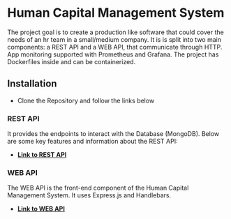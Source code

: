 # Human Capital Management System

The project goal is to create a production like software that could cover the needs of an hr team in a small/medium company.
It is is split into two main components: a REST API and a WEB API, that communicate through HTTP.
App monitoring supported with Prometheus and Grafana.
The project has Dockerfiles inside and can be containerized.


## Installation
- Clone the Repository and follow the links below

### REST API

It provides the endpoints to interact with the Database (MongoDB). Below are some key features and information about the REST API:

- **[Link to REST API](https://github.com/stsp93/immedis-internship-2023-hcm-steliyan-petkov/tree/main/REST%20API)**

### WEB API

The WEB API is the front-end component of the Human Capital Management System. It uses Express.js and Handlebars.

- **[Link to WEB API](https://github.com/stsp93/immedis-internship-2023-hcm-steliyan-petkov/tree/main/Front%20End%20API)**

